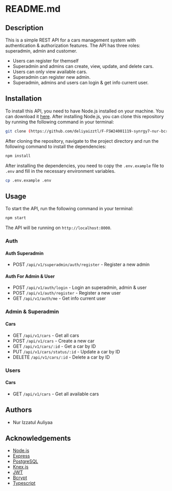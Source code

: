 # README.md

## Description
This is a simple REST API for a cars management system with authentication & authorization features. The API has three roles: superadmin, admin and customer.
- Users can register for themself
- Superadmin and admins can create, view, update, and delete cars.
- Users can only view available cars.
- Superadmin can register new admin.
- Superadmin, admins and users can login & get info current user.

## Installation
To install this API, you need to have Node.js installed on your machine. You can download it [here](https://nodejs.org/en/). After installing Node.js, you can clone this repository by running the following command in your terminal:

```bash
git clone (https://github.com/deliyaizztl/F-FSW24001119-synrgy7-nur-bcr-ch6)
```

After cloning the repository, navigate to the project directory and run the following command to install the dependencies:

```bash
npm install
```

After installing the dependencies, you need to copy the `.env.example` file to `.env` and fill in the necessary environment variables.

```bash
cp .env.example .env
```

## Usage
To start the API, run the following command in your terminal:

```bash
npm start
```

The API will be running on `http://localhost:8000`.

### Auth
#### Auth Superadmin
- POST `/api/v1/superadmin/auth/register` - Register a new admin

#### Auth For Admin & User
- POST `/api/v1/auth/login` - Login an superadmin, admin & user
- POST `/api/v1/auth/register` - Register a new user
- GET `/api/v1/auth/me` - Get info current user

### Admin & Superadmin
#### Cars
- GET `/api/v1/cars` - Get all cars
- POST `/api/v1/cars` - Create a new car
- GET `/api/v1/cars/:id` - Get a car by ID
- PUT `/api/v1/cars/status/:id` - Update a car by ID
- DELETE `/api/v1/cars/:id` - Delete a car by ID

### Users
#### Cars
- GET `/api/v1/cars` - Get all available cars

## Authors
- Nur Izzatul Auliyaa 

## Acknowledgements
- [Node.js](https://nodejs.org/)
- [Express](https://expressjs.com/)
- [PostgreSQL](https://www.postgresql.org/)
- [Knex.js](http://knexjs.org/)
- [JWT](https://jwt.io/)
- [Bcrypt](https://www.npmjs.com/package/bcrypt)
- [Typescript](https://typescriptlang.org/)
